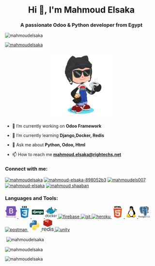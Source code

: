 <h1 align="center">Hi 👋, I'm Mahmoud Elsaka</h1>
<h3 align="center">A passionate Odoo & Python developer from Egypt</h3>

<p align="left"> <img src="https://komarev.com/ghpvc/?username=mahmoudelsaka&label=Profile%20views&color=0e75b6&style=flat" alt="mahmoudelsaka" /> </p>

<p align="left"> <a href="https://github.com/ryo-ma/github-profile-trophy"><img src="https://github-profile-trophy.vercel.app/?username=mahmoudelsaka" alt="mahmoudelsaka"/></a> </p>
<!--<p align="left"> <a href="https://github.com/ryo-ma/github-profile-trophy">
 <img src="https://github-profile-trophy.vercel.app/username=mahmoudelsaka&theme=juicyfresh" alt="mahmoudelsaka"/></a> </p>-->


<p align="center"> <a href="https://raw.githubusercontent.com/AhmedFathyDev/AhmedFathyDev/main/GitHub.png"><img src="https://raw.githubusercontent.com/AhmedFathyDev/AhmedFathyDev/main/GitHub.png" alt="mahmoudelsaka" style="width:200px;height:220px"/></a> </p>


- 🔭 I’m currently working on **Odoo Framework**

- 🌱 I’m currently learning **Django,Docker, Redis**
 
- 💬 Ask me about **Python, Odoo, Html**

- 📫 How to reach me **mahmoud.elsaka@rightechs.net**

<!--- ⚡ Fun fact **I think i'm**-->

<h3 align="left">Connect with me:</h3>
<p align="left">
<a href="https://dev.to/mahmoudelsaka" target="blank"><img align="center" src="https://raw.githubusercontent.com/rahuldkjain/github-profile-readme-generator/master/src/images/icons/Social/devto.svg" alt="mahmoudelsaka" height="30" width="40" /></a>
<a href="https://linkedin.com/in/mahmoud-elsaka-898052b3" target="blank"><img align="center" src="https://raw.githubusercontent.com/rahuldkjain/github-profile-readme-generator/master/src/images/icons/Social/linked-in-alt.svg" alt="mahmoud-elsaka-898052b3" height="30" width="40" /></a>
<a href="https://fb.com/mahmoudels007" target="blank"><img align="center" src="https://raw.githubusercontent.com/rahuldkjain/github-profile-readme-generator/master/src/images/icons/Social/facebook.svg" alt="mahmoudels007" height="30" width="40" /></a>
<a href="https://medium.com/mahmoud-elsaka" target="blank"><img align="center" src="https://raw.githubusercontent.com/rahuldkjain/github-profile-readme-generator/master/src/images/icons/Social/medium.svg" alt="mahmoud-elsaka" height="30" width="40" /></a>
<a href="https://www.youtube.com/c/mahmoud shaaban" target="blank"><img align="center" src="https://raw.githubusercontent.com/rahuldkjain/github-profile-readme-generator/master/src/images/icons/Social/youtube.svg" alt="mahmoud shaaban" height="30" width="40" /></a>
</p>

<h3 align="left">Languages and Tools:</h3>
<p align="left"> <a href="https://getbootstrap.com" target="_blank" rel="noreferrer"> <img src="https://raw.githubusercontent.com/devicons/devicon/master/icons/bootstrap/bootstrap-plain-wordmark.svg" alt="bootstrap" width="40" height="40"/> </a> <a href="https://www.w3schools.com/css/" target="_blank" rel="noreferrer"> <img src="https://raw.githubusercontent.com/devicons/devicon/master/icons/css3/css3-original-wordmark.svg" alt="css3" width="40" height="40"/> </a> <a href="https://www.djangoproject.com/" target="_blank" rel="noreferrer"> <img src="https://raw.githubusercontent.com/devicons/devicon/master/icons/django/django-original.svg" alt="django" width="40" height="40"/> </a> <a href="https://www.docker.com/" target="_blank" rel="noreferrer"> <img src="https://raw.githubusercontent.com/devicons/devicon/master/icons/docker/docker-original-wordmark.svg" alt="docker" width="40" height="40"/> </a> <a href="https://firebase.google.com/" target="_blank" rel="noreferrer"> <img src="https://www.vectorlogo.zone/logos/firebase/firebase-icon.svg" alt="firebase" width="40" height="40"/> </a> <a href="https://git-scm.com/" target="_blank" rel="noreferrer"> <img src="https://www.vectorlogo.zone/logos/git-scm/git-scm-icon.svg" alt="git" width="40" height="40"/> </a> <a href="https://heroku.com" target="_blank" rel="noreferrer"> <img src="https://www.vectorlogo.zone/logos/heroku/heroku-icon.svg" alt="heroku" width="40" height="40"/> </a> <a href="https://www.w3.org/html/" target="_blank" rel="noreferrer"> <img src="https://raw.githubusercontent.com/devicons/devicon/master/icons/html5/html5-original-wordmark.svg" alt="html5" width="40" height="40"/> </a> <a href="https://www.linux.org/" target="_blank" rel="noreferrer"> <img src="https://raw.githubusercontent.com/devicons/devicon/master/icons/linux/linux-original.svg" alt="linux" width="40" height="40"/> </a> <a href="https://www.postgresql.org" target="_blank" rel="noreferrer"> <img src="https://raw.githubusercontent.com/devicons/devicon/master/icons/postgresql/postgresql-original-wordmark.svg" alt="postgresql" width="40" height="40"/> </a> <a href="https://postman.com" target="_blank" rel="noreferrer"> <img src="https://www.vectorlogo.zone/logos/getpostman/getpostman-icon.svg" alt="postman" width="40" height="40"/> </a> <a href="https://www.python.org" target="_blank" rel="noreferrer"> <img src="https://raw.githubusercontent.com/devicons/devicon/master/icons/python/python-original.svg" alt="python" width="40" height="40"/> </a> <a href="https://redis.io" target="_blank" rel="noreferrer"> <img src="https://raw.githubusercontent.com/devicons/devicon/master/icons/redis/redis-original-wordmark.svg" alt="redis" width="40" height="40"/> </a> <a href="https://unity.com/" target="_blank" rel="noreferrer"> <img src="https://www.vectorlogo.zone/logos/unity3d/unity3d-icon.svg" alt="unity" width="40" height="40"/> </a> </p>


<p>&nbsp;<img align="center" src="https://github-readme-stats.vercel.app/api?username=mahmoudelsaka&show_icons=true&locale=en" alt="mahmoudelsaka" /></p>

<p><img align="center" src="https://github-readme-streak-stats.herokuapp.com/?user=mahmoudelsaka&" alt="mahmoudelsaka" /></p>

<p><img align="left" src="https://github-readme-stats.vercel.app/api/top-langs?username=mahmoudelsaka&show_icons=true&locale=en&layout=compact" alt="mahmoudelsaka" /></p>
